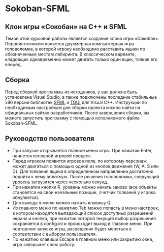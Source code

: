 # Sokoban-SFML

## Клон игры «Сокобан» на C++ и SFML

Темой этой курсовой работы является создание клона игры «Сокобан». Первоисточником является двухмерная компьютерная игра-головоломка, в которой игроку необходимо расставить ящики по обозначенным местам лабиринта. В классическом варианте, кладовщик одновременно может двигать только один ящик, толкая его вперёд.

## Сборка

Перед сборкой программы из исходников, у вас должна быть установлена Visual Studio, а также подключены последние стабильные x86 версии библиотек [SFML](https://www.sfml-dev.org/download/sfml/2.5.1/) и [TGUI](https://tgui.eu/download/) для Visual C++. Инструкции по необходимым настройкам для сборки проекта можно найти на официальных сайтах разработчиков. После завершения сборки, вы можете запустить программу с помощью исполняемого файла Sokoban-SFML.

## Руководство пользователя

- При запуске открывается главное меню игры. При нажатии Enter, начнется основной игровой процесс
- Перед игроком появится игровое поле, по которому персонаж может двигаться с помощью одной из кнопок движения (W, A, S или D). Для толкания ящика в определенном направлении достаточно подойти к нему вплотную. После решения головоломки, следующий уровень загрузится через несколько секунд.
- При нажатии кнопки R, уровень можно начать заново (все объекты становятся на свои начальные позиции, счетчик толканий у игрока обнуляется). 
- Для выхода в меню можно нажать клавишу Q.
- Из главного меню по нажатию Tab можно попасть в меню настроек, в котором находятся выпадающий список доступных разрешений экрана и кнопка, при нажатии которой текущий выбор разрешения сохраняется в config.ini и происходит выход в главное меню. При повторном запуске игры, разрешение будет меняться в соответствии с выбором пользователя.
- По нажатию клавиши Escape в главном меню или закрытию окна, игра завершает свою работу.
